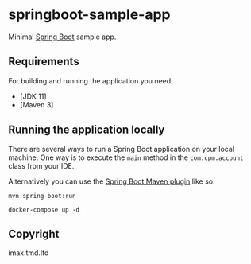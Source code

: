 # springboot-sample-app

Minimal [Spring Boot](http://projects.spring.io/spring-boot/) sample app.

## Requirements

For building and running the application you need:

- [JDK 11]
- [Maven 3]

## Running the application locally

There are several ways to run a Spring Boot application on your local machine. One way is to execute the `main` method in the `com.cpm.account` class from your IDE.

Alternatively you can use the [Spring Boot Maven plugin](https://docs.spring.io/spring-boot/docs/current/reference/html/build-tool-plugins-maven-plugin.html) like so:

```shell
mvn spring-boot:run
```
```shell
docker-compose up -d
```

## Copyright

imax.tmd.ltd